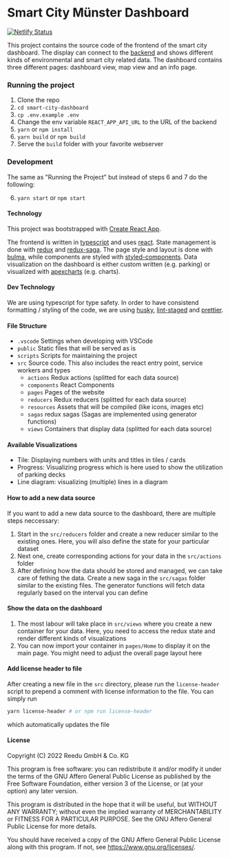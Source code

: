 # Smart City Münster Dashboard

[![Netlify Status](https://api.netlify.com/api/v1/badges/a3b0b564-6d90-4bbf-9b5f-2f5fd46d5a97/deploy-status)](https://app.netlify.com/sites/smart-city-dashboard/deploys)

This project contains the source code of the frontend of the smart city dashboard. The display can connect to the [backend](https://github.com/reedu-reengineering-education/smart-city-dashboard-backend) and shows different kinds of environmental and smart city related data. The dashboard contains three different pages: dashboard view, map view and an info page.

### Running the project

1. Clone the repo
2. `cd smart-city-dashboard`
3. `cp .env.example .env`
4. Change the env variable `REACT_APP_API_URL` to the URL of the backend
5. `yarn` or `npm install`
6. `yarn build` or `npm build`
7. Serve the `build` folder with your favorite webserver

### Development

The same as "Running the Project" but instead of steps 6 and 7 do the following:

6. `yarn start` or `npm start`

#### Technology

This project was bootstrapped with [Create React App](https://github.com/facebook/create-react-app).

The frontend is written in [typescript](https://www.typescriptlang.org/) and uses [react](https://reactjs.org/). State management is done with [redux](https://redux.js.org/) and [redux-saga](https://redux-saga.js.org/). The page style and layout is done with [bulma](https://bulma.io/), while components are styled with [styled-components](https://styled-components.com/). Data visualization on the dashboard is either custom written (e.g. parking) or visualized with [apexcharts](https://apexcharts.com/) (e.g. charts).

#### Dev Technology

We are using typescript for type safety. In order to have consistend formatting / styling of the code, we are using [husky](https://typicode.github.io/husky/#/), [lint-staged](https://github.com/okonet/lint-staged) and [prettier](https://prettier.io/).

#### File Structure

- `.vscode` Settings when developing with VSCode
- `public` Static files that will be served as is
- `scripts` Scripts for maintaining the project
- `src` Source code. This also includes the react entry point, service workers and types
  - `actions` Redux actions (splitted for each data source)
  - `components` React Components
  - `pages` Pages of the website
  - `reducers` Redux reducers (splitted for each data source)
  - `resources` Assets that will be compiled (like icons, images etc)
  - `sagas` redux sagas (Sagas are implemented using generator functions)
  - `views` Containers that display data (splitted for each data source)

#### Available Visualizations

- Tile: Displaying numbers with units and titles in tiles / cards
- Progress: Visualizing progress which is here used to show the utilization of parking decks
- Line diagram: visualizing (multiple) lines in a diagram

#### How to add a new data source

If you want to add a new data source to the dashboard, there are multiple steps neccessary:

1. Start in the `src/reducers` folder and create a new reducer similar to the existing ones. Here, you will also define the state for your particular dataset
2. Next one, create corresponding actions for your data in the `src/actions` folder
3. After defining how the data should be stored and managed, we can take care of fething the data. Create a new saga in the `src/sagas` folder similar to the existing files. The generator functions will fetch data regularly based on the interval you can define

#### Show the data on the dashboard

1. The most labour will take place in `src/views` where you create a new container for your data. Here, you need to access the redux state and render different kinds of visualizations
2. You can now import your container in `pages/Home` to display it on the main page. You might need to adjust the overall page layout here

#### Add license header to file

After creating a new file in the `src` directory, please run the `license-header` script to prepend a comment with license information to the file. You can simply run

```sh
yarn license-header # or npm run license-header
```

which automatically updates the file

#### License

Copyright (C) 2022 Reedu GmbH & Co. KG

This program is free software: you can redistribute it and/or modify
it under the terms of the GNU Affero General Public License as published
by the Free Software Foundation, either version 3 of the License, or
(at your option) any later version.

This program is distributed in the hope that it will be useful,
but WITHOUT ANY WARRANTY; without even the implied warranty of
MERCHANTABILITY or FITNESS FOR A PARTICULAR PURPOSE. See the
GNU Affero General Public License for more details.

You should have received a copy of the GNU Affero General Public License
along with this program. If not, see <https://www.gnu.org/licenses/>.
